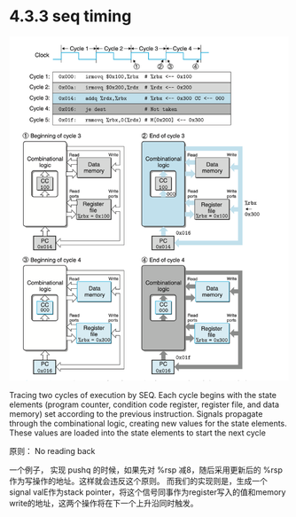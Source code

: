 # 4.3.3 seq timing

![](2022-11-12-12-00-53.png)

Tracing two cycles of execution by SEQ. Each cycle begins with the state elements (program counter, condition code register, register file, and data memory) set according to the previous instruction. Signals propagate through the combinational logic, creating new values for the state elements. These values are loaded into the state elements to start the next cycle

原则： No reading back

一个例子， 实现 pushq 的时候，如果先对 %rsp 减8，随后采用更新后的 %rsp 作为写操作的地址。这样就会违反这个原则。 而我们的实现则是，生成一个signal valE作为stack pointer，将这个信号同事作为register写入的值和memory write的地址，这两个操作将在下一个上升沿同时触发。
